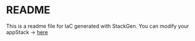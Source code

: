# README
This is a readme file for IaC generated with StackGen.
You can modify your appStack -> [here](http://main.dev.stackgen.com/appstacks/6ad349d3-ca6d-4969-9f27-46123177679d)
